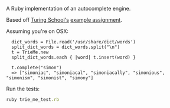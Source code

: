 A Ruby implementation of an autocomplete engine.

Based off [Turing School's](http://turing.io/) [example assignment](https://github.com/turingschool/curriculum/blob/master/source/projects/complete_me.markdown).

Assuming you're on OSX:

```irb
  dict_words = File.read('/usr/share/dict/words')
  split_dict_words = dict_words.split("\n")
  t = TrieMe.new
  split_dict_words.each { |word| t.insert(word) }

  t.complete("simon")
  => ["simoniac", "simoniacal", "simoniacally", "simonious", "simonism", "simonist", "simony"]
```

Run the tests:

```ruby
ruby trie_me_test.rb
```

